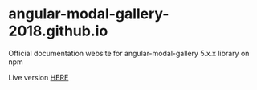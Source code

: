 # angular-modal-gallery-2018.github.io
Official documentation website for angular-modal-gallery 5.x.x library on npm


Live version [HERE](https://ks89.github.io/angular-modal-gallery-2018.github.io/)
